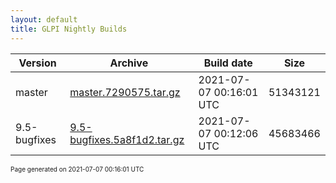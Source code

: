 ```yaml
---
layout: default
title: GLPI Nightly Builds
---
```


Version|Archive|Build date|Size
---|---|---|---
master|[master.7290575.tar.gz](master.7290575.tar.gz)|2021-07-07 00:16:01 UTC|51343121
9.5-bugfixes|[9.5-bugfixes.5a8f1d2.tar.gz](9.5-bugfixes.5a8f1d2.tar.gz)|2021-07-07 00:12:06 UTC|45683466

<font size="1">Page generated on 2021-07-07 00:16:01 UTC</font>
